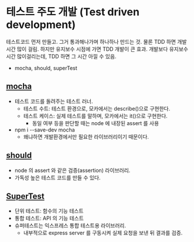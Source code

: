 # 테스트 주도 개발 (Test driven development)

테스트코드 먼저 만들고. 그거 통과해나가며 하나하나 만드는 것.
물론 TDD 하면 개발시간 많이 걸림. 하지만 유지보수 시점에 가면 TDD 개발이 큰 효과. 개발보다 유지보수 시간 많이걸리는데, TDD 하면 그 시간 아낄 수 있음.

- mocha, should, superTest

## [mocha](https://mochajs.org)
- 테스트 코드를 돌려주는 테스트 러너.
    - 테스트 수트: 테스트 환경으로, 모카에서는 describe()으로 구현한다.
    - 테스트 케이스: 실제 테스트를 말하며, 모카에서는 it()으로 구현한다.
        - 동일 여부 등을 판단할 때는 node 에 내장된 assert 를 사용
- npm i --save-dev mocha
    - 왜냐하면 개발환경에서만 필요한 라이브러리이기 때문이다.

## [should](https://github.com/shouldjs/should.js)
- node 의 assert 와 같은 검증(assertion) 라이브러리.
- 가독성 높은 테스트 코드를 만들 수 있다.

## [SuperTest](https://www.npmjs.com/package/supertest)
- 단위 테스트: 함수의 기능 테스트
- 통합 테스트: API 의 기능 테스트
- 슈퍼테스트는 익스프레스 통합 테스트용 라이브러리.
    - 내부적으로 express server 를 구동시켜 실제 요청을 보낸 뒤 결과를 검증.